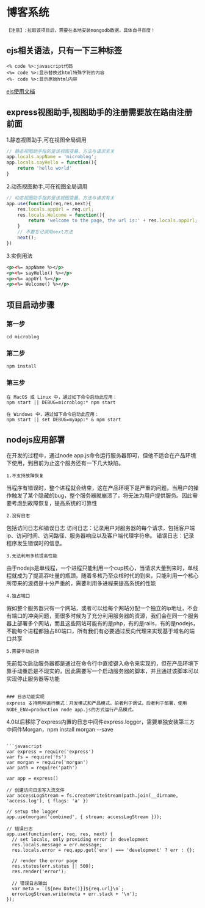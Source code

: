 # 博客系统
```
【注意】:拉取该项目后，需要在本地安装mongodb数据，具体自寻百度！
```
## ejs相关语法，只有一下三种标签
```
<% code %>:javascript代码
<%= code %>:显示替换过html特殊字符的内容
<%- code %>:显示原始html内容
```
[ejs使用文档](http://www.mamicode.com/info-detail-2346120.html?_blank)

## express视图助手,视图助手的注册需要放在路由注册前面

1.静态视图助手,可在视图全局调用
```javascript
// 静态视图助手指的是该视图变量、方法与请求无关
app.locals.appName = 'microblog';
app.locals.sayHello = function(){
    return 'hello world'
}
```
2.动态视图助手,可在视图全局调用
```javascript
// 动态视图助手指的是该视图变量、方法与请求有关
app.use(function(req,res,next){
    res.locals.appUrl = req.url;
    res.locals.Welcome = function(){
        return 'welcome to the page, the url is:' + res.locals.appUrl;
    }
    // 不要忘记调用next方法
    next();
})
```
3.实例用法
```XML
<p><%= appName %></p>
<p><%= sayHello() %></p>
<p><%= appUrl %></p>
<p><%= Welcome() %></p>
```
##  项目启动步骤

### 第一步

```
cd microblog

```
### 第二步

```
npm install

```

### 第三步

```
在 MacOS 或 Linux 中，通过如下命令启动此应用：
npm start || DEBUG=microblog:* npm start
```
```
在 Windows 中，通过如下命令启动此应用：
npm start || set DEBUG=myapp:* & npm start
```

## nodejs应用部署
在开发的过程中，通过node app.js命令运行服务器即可，但他不适合在产品环境下使用，到目前为止这个服务还有一下几大缺陷。
```
1.不支持故障恢复
```
当程序有错误时，整个进程就会结束，这在产品环境下是严重的问题，当用户的操作触发了某个隐藏的bug，整个服务器就崩溃了，将无法为用户提供服务。因此需要考虑到故障恢复，提高系统的可靠性
```
2.没有日志
```
包括访问日志和错误日志
访问日志：记录用户对服务器的每个请求，包括客户端ip、访问时间、访问路径、服务器响应以及客户端代理字符串。
错误日志：记录程序发生错误时的信息。
```
3.无法利用多核提高性能
```
由于nodejs是单线程，一个进程只能利用一个cup核心，当请求大量到来时，单线程就成为了提高吞吐量的瓶颈。随着多核乃至众核时代的到来，只能利用一个核心所带来的浪费是十分严重的，需要利用多进程来提高系统的性能
```
4.独占端口
```
假如整个服务器只有一个网站，或者可以给每个网站分配一个独立的ip地址，不会有端口的冲突问题，而很多时候为了充分利用服务器的资源，我们会在同一个服务器上部署多个网站，而且这些网站可能有的是php，有的是rails，有的是nodejs，不能每个进程都独占80端口，所有我们有必要通过反向代理来实现基于域名的端口共享
```
5.需要手动启动
```
先前每次启动服务器都是通过在命令行中直接键入命令来实现的，但在产品环境下靠手动重启是不现实的，因此需要写一个启动服务器的脚本，并且通过该脚本可以实现停止服务器等功能
```

### 日志功能实现
express 支持两种运行模式：开发模式和产品模式，前者利于调试，后者利于部署，使用 NODE_ENV=production node app.js的方式运行产品模式。

```
4.0以后移除了express内置的日志中间件express.logger，需要单独安装第三方中间件Morgan，npm install morgan --save

```

```javascript
var express = require('express')
var fs = require('fs')
var morgan = require('morgan')
var path = require('path')
 
var app = express()
 
// 创建访问日志写入流文件
var accessLogStream = fs.createWriteStream(path.join(__dirname, 'access.log'), { flags: 'a' })
 
// setup the logger
app.use(morgan('combined', { stream: accessLogStream }));

// 错误日志
app.use(function(err, req, res, next) {
  // set locals, only providing error in development
  res.locals.message = err.message;
  res.locals.error = req.app.get('env') === 'development' ? err : {};

  // render the error page
  res.status(err.status || 500);
  res.render('error');
  
  // 错误日志输出
  var meta = `[${new Date()}]${req.url}\n`;
  errorLogStream.write(meta + err.stack + '\n');
});
```